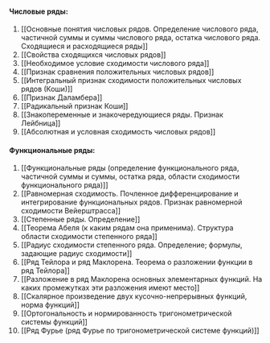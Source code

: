 #### Числовые ряды:
1) [[Основные понятия числовых рядов. Определение числового ряда, частичной суммы и суммы числового ряда, остатка числового ряда. Сходящиеся и расходящиеся ряды]]
2) [[Свойства сходящихся числовых рядов]]
3) [[Необходимое условие сходимости числового ряда]]
4) [[Признак сравнения положительных числовых рядов]]
5) [[Интегральный признак сходимости положительных числовых рядов (Коши)]]
6) [[Признак Даламбера]]
7) [[Радикальный признак Коши]]
8) [[Знакопеременные и знакочередующиеся ряды. Признак Лейбница]]
9) [[Абсолютная и условная сходимость числовых рядов]]

#### Функциональные ряды:
1) [[Функциональные ряды (определение функционального ряда, частичной суммы и суммы, остатка ряда, области сходимости функционального ряда)]]
2) [[Равномерная сходимость. Почленное дифференцирование и интегрирование функциональных рядов. Признак равномерной сходимости Вейерштрасса]]
3) [[Степенные ряды. Определение]]
4) [[Теорема Абеля (к каким рядам она применима). Структура области сходимости степенного ряда]]
5) [[Радиус сходимости степенного ряда. Определение; формулы, задающие радиус сходимости]]
6) [[Ряд Тейлора и ряд Маклорена. Теорема о разложении функции в ряд Тейлора]]
7) [[Разложение в ряд Маклорена основных элементарных функций. На каких промежутках эти разложения имеют место]]
8) [[Скалярное произведение двух кусочно-непрерывных функций, норма функций]]
9) [[Ортогональность и нормированность тригонометрической системы функций]]
10) [[Ряд Фурье (ряд Фурье по тригонометрической системе функций)]]